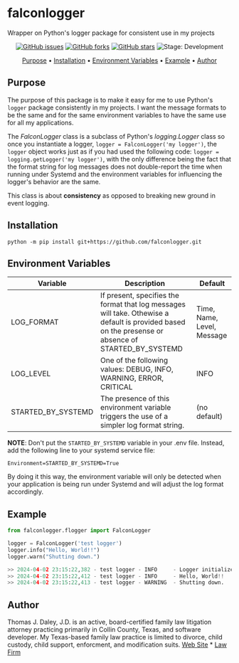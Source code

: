 # falconlogger
Wrapper on Python's logger package for consistent use in my projects

<p align="center">
    <a href="https://github.com/tjdaley/falconlogger/issues"><img alt="GitHub issues" src="https://img.shields.io/github/issues/tjdaley/falconlogger"></a>
    <a href="https://github.com/tjdaleyfalconlogger/network"><img alt="GitHub forks" src="https://img.shields.io/github/forks/tjdaley/falconlogger"></a>
    <a href="https://github.com/tjdaley/falconlogger/stargazers"><img alt="GitHub stars" src="https://img.shields.io/github/stars/tjdaley/falconlogger"><a>
    <img alt="Stage: Development" src="https://img.shields.io/badge/stage-Development-orange">
</p>
<p align="center">
    <a href="#purpose">Purpose</a> &bull;
    <a href="#installation">Installation</a> &bull;
    <a href="#environment-variables">Environment Variables</a> &bull;
    <a href="#example">Example</a> &bull;
    <a href="#author">Author</a>
</p>

## Purpose

The purpose of this package is to make it easy for me to use Python's ```logger``` package consistently in my projects. I want the message formats to be the same and for the same environment variables to have the same use for all my applications.

The *FalconLogger* class is a subclass of Python's *logging.Logger* class so once you instantiate
a logger, ```logger = FalconLogger('my logger')```, the ```logger``` object works just as if you
had used the following code: ```logger = logging.getLogger('my logger')```, with the only
difference being the fact that the format string for log messages does not double-report the time
when running under Systemd and the environment variables for influencing the logger's behavior
are the same.

This class is about **consistency** as opposed to breaking new ground in event logging.

## Installation

```
python -m pip install git+https://github.com/falconlogger.git
```

## Environment Variables

| Variable | Description | Default |
|----------|-------------|---------|
| LOG_FORMAT | If present, specifies the format that log messages will take. Othewise a default is provided based on the presense or absence of STARTED_BY_SYSTEMD | Time, Name, Level, Message |
| LOG_LEVEL | One of the following values: DEBUG, INFO, WARNING, ERROR, CRITICAL | INFO |
| STARTED_BY_SYSTEMD | The presence of this environment variable triggers the use of a simpler log format string. | (no default) |

**NOTE**: Don't put the ```STARTED_BY_SYSTEMD``` variable in your .env file. Instead, add the following line to your systemd service file:

```
Environment=STARTED_BY_SYSTEMD=True
```

By doing it this way, the environment variable will only be detected when your application is being run under Systemd and will adjust the log format accordingly.

## Example

```python
from falconlogger.flogger import FalconLogger

logger = FalconLogger('test logger')
logger.info("Hello, World!!")
logger.warn("Shutting down.")

>> 2024-04-02 23:15:22,382 - test logger - INFO     - Logger initialized
>> 2024-04-02 23:15:22,412 - test logger - INFO     - Hello, World!!
>> 2024-04-02 23:15:22,413 - test logger - WARNING  - Shutting down.
```

## Author

Thomas J. Daley, J.D. is an active, board-certified family law litigation attorney practicing primarily in Collin County, Texas, and software developer. My Texas-based family law practice is limited to divorce, child custody, child support, enforcment, and modification suits. [Web Site](www.thomasjdaley.com) * [Law Firm](www.koonsfuller.com/attorneys/tom-daley)